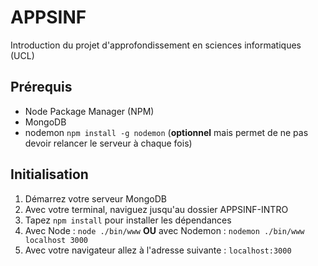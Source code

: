 # APPSINF
Introduction du projet d'approfondissement en sciences informatiques (UCL)

## Prérequis
- Node Package Manager (NPM)
- MongoDB
- nodemon `npm install -g nodemon`
  (**optionnel** mais permet de ne pas devoir relancer le serveur à chaque fois)

## Initialisation
1) Démarrez votre serveur MongoDB 
2) Avec votre terminal, naviguez jusqu'au dossier APPSINF-INTRO
3) Tapez `npm install` pour installer les dépendances
4) Avec Node : `node ./bin/www` **OU** avec Nodemon : `nodemon ./bin/www localhost 3000`
5) Avec votre navigateur allez à l'adresse suivante : `localhost:3000`
